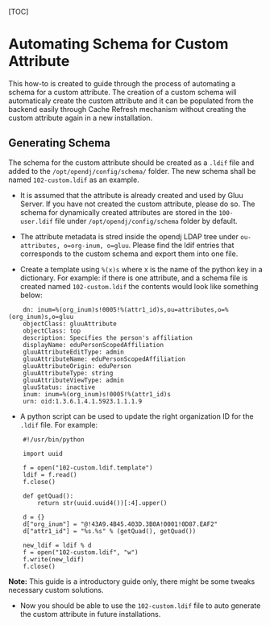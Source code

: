 [TOC]

# Automating Schema for Custom Attribute
This how-to is created to guide through the process of automating a schema for a custom attribute.
The creation of a custom schema will automaticaly create the custom attribute and it can be populated 
from the backend easily through Cache Refresh mechanism without creating the custom attribute again in a 
new installation.

## Generating Schema
The schema for the custom attribute should be created as a `.ldif` file and added to the `/opt/opendj/config/schema/` folder.
The new schema shall be named `102-custom.ldif` as an example. 

* It is assumed that the attribute is already created and used by Gluu Server. If you have not created the custom attribute, please do so. The schema for dynamically created attributes are stored in the `100-user.ldif` file under `/opt/opendj/config/schema` folder by default. 

* The attribute metadata is stred inside the opendj LDAP tree under `ou-attributes, o=org-inum, o=gluu`. Please find the ldif entries that corresponds to the custom schema and export them into one file.

* Create a template using `%(x)s` where x is the name of the python key in a dictionary. For example: if there is one attribute, and a schema file is created named `102-custom.ldif` the contents would look like something below:
```
    dn: inum=%(org_inum)s!0005!%(attr1_id)s,ou=attributes,o=%(org_inum)s,o=gluu
    objectClass: gluuAttribute
    objectClass: top
    description: Specifies the person's affiliation
    displayName: eduPersonScopedAffiliation
    gluuAttributeEditType: admin
    gluuAttributeName: eduPersonScopedAffiliation
    gluuAttributeOrigin: eduPerson
    gluuAttributeType: string
    gluuAttributeViewType: admin
    gluuStatus: inactive
    inum: inum=%(org_inum)s!0005!%(attr1_id)s
    urn: oid:1.3.6.1.4.1.5923.1.1.1.9
```

* A python script can be used to update the right organization ID for the `.ldif` file. For example:

```
    #!/usr/bin/python

    import uuid

    f = open("102-custom.ldif.template")
    ldif = f.read()
    f.close()

    def getQuad():
        return str(uuid.uuid4())[:4].upper()

    d = {}
    d["org_inum"] = "@!43A9.4B45.403D.3B0A!0001!0D87.EAF2"
    d["attr1_id"] = "%s.%s" % (getQuad(), getQuad())

    new_ldif = ldif % d
    f = open("102-custom.ldif", "w")
    f.write(new_ldif)
    f.close()
```
**Note:** This guide is a introductory guide only, there might be some tweaks necessary custom solutions.

* Now you should be able to use the `102-custom.ldif` file to auto generate the custom attribute in future installations.

